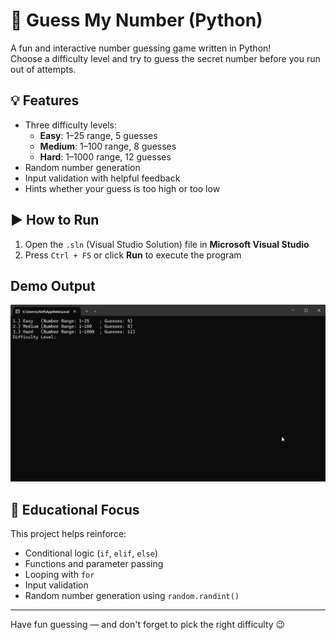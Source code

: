 # 🎯 Guess My Number (Python)

A fun and interactive number guessing game written in Python!  
Choose a difficulty level and try to guess the secret number before you run out of attempts.

## 💡 Features

- Three difficulty levels:
  - **Easy**: 1–25 range, 5 guesses
  - **Medium**: 1–100 range, 8 guesses
  - **Hard**: 1–1000 range, 12 guesses
- Random number generation
- Input validation with helpful feedback
- Hints whether your guess is too high or too low

## ▶️ How to Run

1. Open the `.sln` (Visual Studio Solution) file in **Microsoft Visual Studio**
2. Press `Ctrl + F5` or click **Run** to execute the program

## Demo Output

![Sim Demo](./demo.gif)

## 🧠 Educational Focus

This project helps reinforce:
- Conditional logic (`if`, `elif`, `else`)
- Functions and parameter passing
- Looping with `for`
- Input validation
- Random number generation using `random.randint()`

---

Have fun guessing — and don't forget to pick the right difficulty 😉
